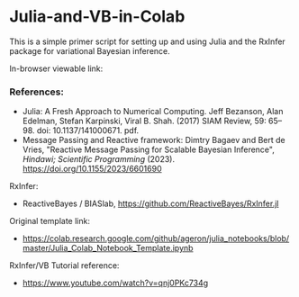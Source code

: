 # Julia-and-VB-in-Colab
This is a simple primer script for setting up and using Julia and the RxInfer package for variational Bayesian inference. 

In-browser viewable link:
  

### References:
  - Julia: A Fresh Approach to Numerical Computing. Jeff Bezanson, Alan Edelman, Stefan Karpinski, Viral B. Shah. (2017) SIAM Review, 59: 65–98. doi: 10.1137/141000671. pdf.
  - Message Passing and Reactive framework: Dimtry Bagaev and Bert de Vries, "Reactive Message Passing for Scalable Bayesian Inference", *Hindawi; Scientific Programming* (2023).  https://doi.org/10.1155/2023/6601690


RxInfer:
  - ReactiveBayes / BIASlab, https://github.com/ReactiveBayes/RxInfer.jl

Original template link:
  - https://colab.research.google.com/github/ageron/julia_notebooks/blob/master/Julia_Colab_Notebook_Template.ipynb

RxInfer/VB Tutorial reference:
  - https://www.youtube.com/watch?v=qnj0PKc734g
